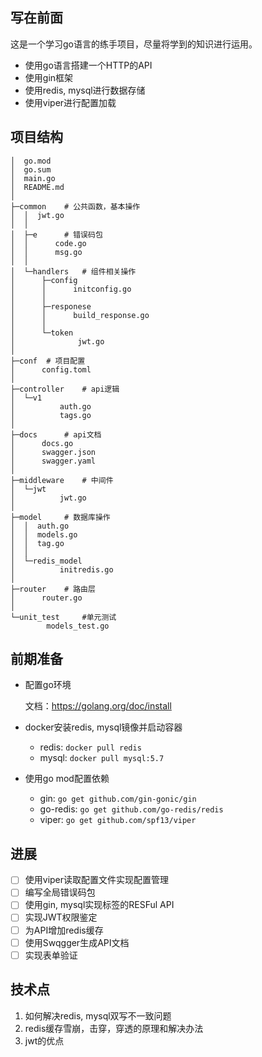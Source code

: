 ## 写在前面

这是一个学习go语言的练手项目，尽量将学到的知识进行运用。

- 使用go语言搭建一个HTTP的API
- 使用gin框架
- 使用redis, mysql进行数据存储
- 使用viper进行配置加载

## 项目结构

```
│  go.mod
│  go.sum
│  main.go
│  README.md
│
├─common	# 公共函数，基本操作
│  │  jwt.go
│  │
│  ├─e		# 错误码包
│  │      code.go
│  │      msg.go
│  │
│  └─handlers	# 组件相关操作
│      ├─config
│      │      initconfig.go
│      │
│      ├─responese
│      │      build_response.go
│      │
│      └─token
│              jwt.go
│
├─conf	# 项目配置
│      config.toml
│
├─controller	# api逻辑
│  └─v1
│          auth.go
│          tags.go
│
├─docs		# api文档
│      docs.go
│      swagger.json
│      swagger.yaml
│
├─middleware	# 中间件
│  └─jwt
│          jwt.go
│
├─model		# 数据库操作
│  │  auth.go
│  │  models.go
│  │  tag.go
│  │
│  └─redis_model
│          initredis.go
│
├─router	# 路由层
│      router.go
│
└─unit_test		#单元测试
        models_test.go
```



## 前期准备
- 配置go环境

  文档：https://golang.org/doc/install

- docker安装redis, mysql镜像并启动容器
  - redis: `docker pull redis`
  - mysql: `docker pull mysql:5.7`

- 使用go mod配置依赖
  - gin: `go get github.com/gin-gonic/gin`
  - go-redis: `go get github.com/go-redis/redis`
  - viper: `go get github.com/spf13/viper`

## 进展
- [ ] 使用viper读取配置文件实现配置管理
- [ ] 编写全局错误码包
- [ ] 使用gin, mysql实现标签的RESFul API
- [ ] 实现JWT权限鉴定
- [ ] 为API增加redis缓存
- [ ] 使用Swqgger生成API文档
- [ ] 实现表单验证

## 技术点
1. 如何解决redis, mysql双写不一致问题
2. redis缓存雪崩，击穿，穿透的原理和解决办法
3. jwt的优点

